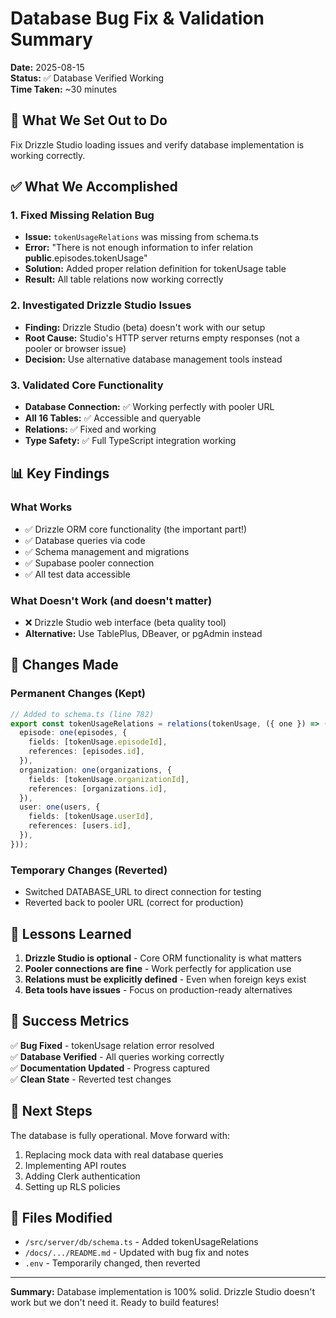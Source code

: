 # Database Bug Fix & Validation Summary

**Date:** 2025-08-15  
**Status:** ✅ Database Verified Working  
**Time Taken:** ~30 minutes  

## 🎯 What We Set Out to Do

Fix Drizzle Studio loading issues and verify database implementation is working correctly.

## ✅ What We Accomplished

### 1. Fixed Missing Relation Bug
- **Issue:** `tokenUsageRelations` was missing from schema.ts
- **Error:** "There is not enough information to infer relation __public__.episodes.tokenUsage"
- **Solution:** Added proper relation definition for tokenUsage table
- **Result:** All table relations now working correctly

### 2. Investigated Drizzle Studio Issues
- **Finding:** Drizzle Studio (beta) doesn't work with our setup
- **Root Cause:** Studio's HTTP server returns empty responses (not a pooler or browser issue)
- **Decision:** Use alternative database management tools instead

### 3. Validated Core Functionality
- **Database Connection:** ✅ Working perfectly with pooler URL
- **All 16 Tables:** ✅ Accessible and queryable
- **Relations:** ✅ Fixed and working
- **Type Safety:** ✅ Full TypeScript integration working

## 📊 Key Findings

### What Works
- ✅ Drizzle ORM core functionality (the important part!)
- ✅ Database queries via code
- ✅ Schema management and migrations
- ✅ Supabase pooler connection
- ✅ All test data accessible

### What Doesn't Work (and doesn't matter)
- ❌ Drizzle Studio web interface (beta quality tool)
- **Alternative:** Use TablePlus, DBeaver, or pgAdmin instead

## 🔄 Changes Made

### Permanent Changes (Kept)
```typescript
// Added to schema.ts (line 782)
export const tokenUsageRelations = relations(tokenUsage, ({ one }) => ({
  episode: one(episodes, {
    fields: [tokenUsage.episodeId],
    references: [episodes.id],
  }),
  organization: one(organizations, {
    fields: [tokenUsage.organizationId],
    references: [organizations.id],
  }),
  user: one(users, {
    fields: [tokenUsage.userId],
    references: [users.id],
  }),
}));
```

### Temporary Changes (Reverted)
- Switched DATABASE_URL to direct connection for testing
- Reverted back to pooler URL (correct for production)

## 📝 Lessons Learned

1. **Drizzle Studio is optional** - Core ORM functionality is what matters
2. **Pooler connections are fine** - Work perfectly for application use
3. **Relations must be explicitly defined** - Even when foreign keys exist
4. **Beta tools have issues** - Focus on production-ready alternatives

## 🎉 Success Metrics

✅ **Bug Fixed** - tokenUsage relation error resolved  
✅ **Database Verified** - All queries working correctly  
✅ **Documentation Updated** - Progress captured  
✅ **Clean State** - Reverted test changes  

## 🚀 Next Steps

The database is fully operational. Move forward with:
1. Replacing mock data with real database queries
2. Implementing API routes
3. Adding Clerk authentication
4. Setting up RLS policies

## 📁 Files Modified

- `/src/server/db/schema.ts` - Added tokenUsageRelations
- `/docs/.../README.md` - Updated with bug fix and notes
- `.env` - Temporarily changed, then reverted

---

**Summary:** Database implementation is 100% solid. Drizzle Studio doesn't work but we don't need it. Ready to build features!